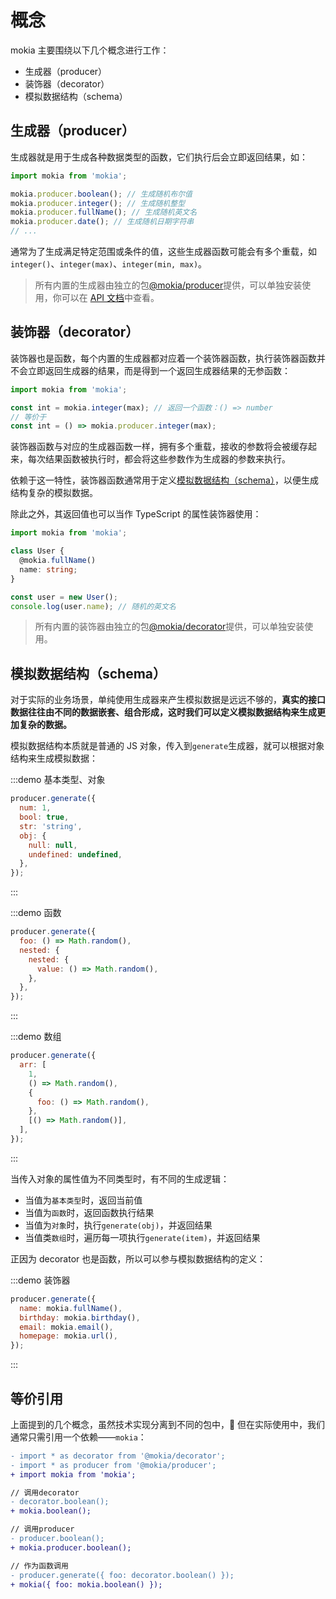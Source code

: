 # 概念

mokia 主要围绕以下几个概念进行工作：

- 生成器（producer）
- 装饰器（decorator）
- 模拟数据结构（schema）

## 生成器（producer）

生成器就是用于生成各种数据类型的函数，它们执行后会立即返回结果，如：

```javascript
import mokia from 'mokia';

mokia.producer.boolean(); // 生成随机布尔值
mokia.producer.integer(); // 生成随机整型
mokia.producer.fullName(); // 生成随机英文名
mokia.producer.date(); // 生成随机日期字符串
// ...
```

通常为了生成满足特定范围或条件的值，这些生成器函数可能会有多个重载，如`integer()`、`integer(max)`、`integer(min, max)`。

> 所有内置的生成器由独立的包[@mokia/producer](https://www.npmjs.com/package/@mokia/producer)提供，可以单独安装使用，你可以在 [API 文档](/mokia/api/producer)中查看。

## 装饰器（decorator）

装饰器也是函数，每个内置的生成器都对应着一个装饰器函数，执行装饰器函数并不会立即返回生成器的结果，而是得到一个返回生成器结果的无参函数：

```javascript
import mokia from 'mokia';

const int = mokia.integer(max); // 返回一个函数：() => number
// 等价于
const int = () => mokia.producer.integer(max);
```

装饰器函数与对应的生成器函数一样，拥有多个重载，接收的参数将会被缓存起来，每次结果函数被执行时，都会将这些参数作为生成器的参数来执行。

依赖于这一特性，装饰器函数通常用于定义[模拟数据结构（schema）](#模拟数据结构-schema)，以便生成结构复杂的模拟数据。

除此之外，其返回值也可以当作 TypeScript 的属性装饰器使用：

```typescript
import mokia from 'mokia';

class User {
  @mokia.fullName()
  name: string;
}

const user = new User();
console.log(user.name); // 随机的英文名
```

> 所有内置的装饰器由独立的包[@mokia/decorator](https://www.npmjs.com/package/@mokia/decorator)提供，可以单独安装使用。

## 模拟数据结构（schema）

对于实际的业务场景，单纯使用生成器来产生模拟数据是远远不够的，**真实的接口数据往往由不同的数据嵌套、组合形成，这时我们可以定义模拟数据结构来生成更加复杂的数据。**

模拟数据结构本质就是普通的 JS 对象，传入到`generate`生成器，就可以根据对象结构来生成模拟数据：

:::demo 基本类型、对象

```javascript
producer.generate({
  num: 1,
  bool: true,
  str: 'string',
  obj: {
    null: null,
    undefined: undefined,
  },
});
```

:::

:::demo 函数

```javascript
producer.generate({
  foo: () => Math.random(),
  nested: {
    nested: {
      value: () => Math.random(),
    },
  },
});
```

:::

:::demo 数组

```javascript
producer.generate({
  arr: [
    1,
    () => Math.random(),
    {
      foo: () => Math.random(),
    },
    [() => Math.random()],
  ],
});
```

:::

当传入对象的属性值为不同类型时，有不同的生成逻辑：

- 当值为`基本类型`时，返回当前值
- 当值为`函数`时，返回函数执行结果
- 当值为`对象`时，执行`generate(obj)`，并返回结果
- 当值类`数组`时，遍历每一项执行`generate(item)`，并返回结果

正因为 decorator 也是函数，所以可以参与模拟数据结构的定义：

:::demo 装饰器

```javascript
producer.generate({
  name: mokia.fullName(),
  birthday: mokia.birthday(),
  email: mokia.email(),
  homepage: mokia.url(),
});
```

:::

## 等价引用

上面提到的几个概念，虽然技术实现分离到不同的包中， 但在实际使用中，我们通常只需引用一个依赖——`mokia`：

```diff
- import * as decorator from '@mokia/decorator';
- import * as producer from '@mokia/producer';
+ import mokia from 'mokia';

// 调用decorator
- decorator.boolean();
+ mokia.boolean();

// 调用producer
- producer.boolean();
+ mokia.producer.boolean();

// 作为函数调用
- producer.generate({ foo: decorator.boolean() });
+ mokia({ foo: mokia.boolean() });
```
